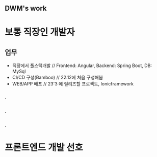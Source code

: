DWM's work
----------------------------
# 보통 직장인 개발자

## 업무
 - 직장에서 풀스택개발 // Frontend: Angular, Backend: Spring Boot, DB: MySql
 - CI/CD 구성(Bamboo) // 22.12에 처음 구성해봄
 - WEB/APP 배포 // 23'3 에 릴리즈할 프로젝트, Ionicframework

### .
### .
### .

# 프론트엔드 개발 선호